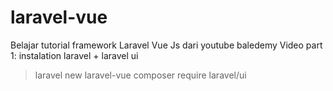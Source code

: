 # laravel-vue
Belajar tutorial framework Laravel Vue Js dari youtube baledemy
Video part 1: instalation laravel + laravel ui
>laravel new laravel-vue
>composer require laravel/ui
